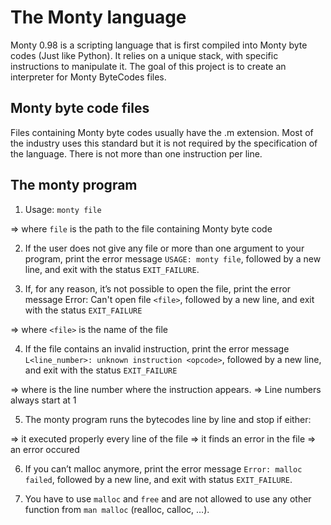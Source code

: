 # The Monty language

Monty 0.98 is a scripting language that is first compiled into Monty byte codes (Just like Python). It relies on a unique stack, with specific instructions to manipulate it. The goal of this project is to create an interpreter for Monty ByteCodes files.

## Monty byte code files

Files containing Monty byte codes usually have the .m extension. Most of the industry uses this standard but it is not required by the specification of the language. There is not more than one instruction per line.

## The monty program

1. Usage: `monty file`

=> where `file` is the path to the file containing Monty byte code

2. If the user does not give any file or more than one argument to your program, print the error message `USAGE: monty file`, followed by a new line, and exit with the status `EXIT_FAILURE`.

3. If, for any reason, it’s not possible to open the file, print the error message Error: Can't open file `<file>`, followed by a new line, and exit with the status `EXIT_FAILURE`

=> where `<file>` is the name of the file

4. If the file contains an invalid instruction, print the error message `L<line_number>: unknown instruction <opcode>`, followed by a new line, and exit with the status `EXIT_FAILURE`

=> where is the line number where the instruction appears.
=> Line numbers always start at 1

5. The monty program runs the bytecodes line by line and stop if either:

=> it executed properly every line of the file
=> it finds an error in the file
=> an error occured

6. If you can’t malloc anymore, print the error message `Error: malloc failed`, followed by a new line, and exit with status `EXIT_FAILURE`.

7. You have to use `malloc` and `free` and are not allowed to use any other function from `man malloc` (realloc, calloc, …).

